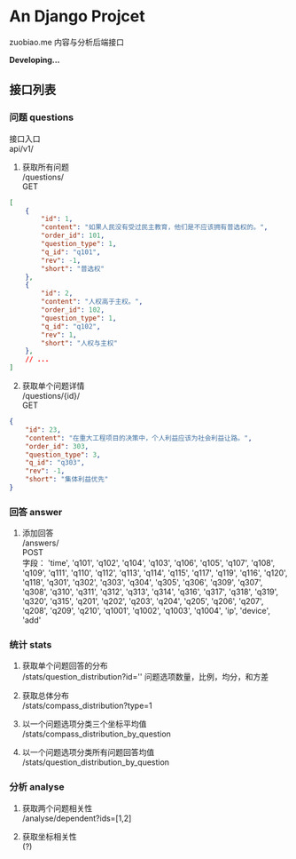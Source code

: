 # An Django Projcet

zuobiao.me 内容与分析后端接口

**Developing...**

## 接口列表

### 问题 questions

接口入口  
api/v1/


1. 获取所有问题  
/questions/  
GET
```json
[
    {
        "id": 1,
        "content": "如果人民没有受过民主教育，他们是不应该拥有普选权的。",
        "order_id": 101,
        "question_type": 1,
        "q_id": "q101",
        "rev": -1,
        "short": "普选权"
    },
    {
        "id": 2,
        "content": "人权高于主权。",
        "order_id": 102,
        "question_type": 1,
        "q_id": "q102",
        "rev": 1,
        "short": "人权与主权"
    },
    // ...
]
```

2. 获取单个问题详情  
/questions/{id}/  
GET  
```json
{
    "id": 23,
    "content": "在重大工程项目的决策中，个人利益应该为社会利益让路。",
    "order_id": 303,
    "question_type": 3,
    "q_id": "q303",
    "rev": -1,
    "short": "集体利益优先"
}
```

### 回答 answer

1. 添加回答  
/answers/  
POST  
字段： 'time', 'q101', 'q102', 'q104', 'q103', 'q106', 'q105', 'q107', 'q108', 'q109', 'q111', 'q110', 'q112', 'q113', 'q114', 'q115', 'q117', 'q119', 'q116', 'q120', 'q118', 'q301', 'q302', 'q303', 'q304', 'q305', 'q306', 'q309', 'q307', 'q308', 'q310', 'q311', 'q312', 'q313', 'q314', 'q316', 'q317', 'q318', 'q319', 'q320', 'q315', 'q201', 'q202', 'q203', 'q204', 'q205', 'q206', 'q207', 'q208', 'q209', 'q210', 'q1001', 'q1002', 'q1003', 'q1004', 'ip', 'device', 'add'


### 统计 stats

1. 获取单个问题回答的分布  
/stats/question_distribution?id=''
问题选项数量，比例，均分，和方差

2. 获取总体分布  
/stats/compass_distribution?type=1

3. 以一个问题选项分类三个坐标平均值  
/stats/compass_distribution_by_question

4. 以一个问题选项分类所有问题回答均值  
/stats/question_distribution_by_question 

### 分析 analyse

1. 获取两个问题相关性  
/analyse/dependent?ids=[1,2]  

2. 获取坐标相关性  
(?)